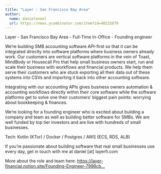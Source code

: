 ```yaml
---
title: "Layer : San Francisco Bay Area"
author:
  name: danieloneel
  url: https://news.ycombinator.com/item?id=40232679
---
```

Layer - San Francisco Bay Area - Full-Time In-Office - Founding engineer

We’re building SMB accounting software API-first so that it can be integrated directly into software platforms where business owners already work. Our customers are vertical software platforms in the vein of Toast, MindBody or Housecall Pro that help small business owners start, run and scale their business with workflows and financial products. We help them serve their customers who are stuck exporting all their data out of these systems into CSVs and importing it back into other accounting software.

Integrating with our accounting APIs gives business owners automation &amp; accounting workflows directly within their core software while the software platforms get to solve one their customers’ biggest pain points: worrying about bookkeeping &amp; finances.

We’re looking for a founding engineer who is excited about building a company and team as well as building better software for SMBs. We are well funded by top tier investors and are live with hundreds of small businesses.

Tech: Kotlin (KTor) &#x2F; Docker &#x2F; Postgres &#x2F; AWS (ECS, RDS, ALB)

If you’re passionate about building software that real small businesses use every day, get in touch with me at daniel [at] layerfi.com

More about the role and team here: <a href="https:&#x2F;&#x2F;layer-financial.notion.site&#x2F;Founding-Engineer-7998cb469aa74ef987bd4a62733d1e7b" rel="nofollow">https:&#x2F;&#x2F;layer-financial.notion.site&#x2F;Founding-Engineer-7998cb...</a>
